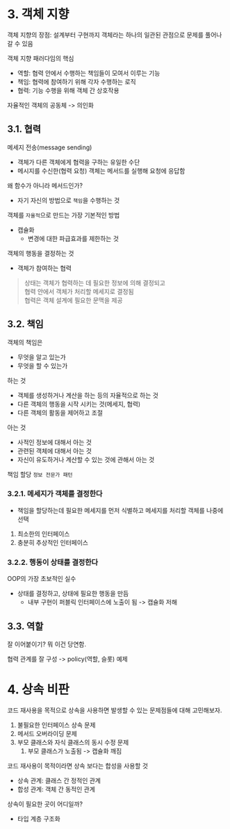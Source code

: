 # 3. 객체 지향

객체 지향의 장점: 설계부터 구현까지 객체라는 하나의 일관된 관점으로 문제를 풀어나갈 수 있음

객체 지향 패러다임의 핵심

- 역할: 협력 안에서 수행하는 책임들이 모여서 이루는 기능
- 책임: 협력에 참여하기 위해 각자 수행하는 로직
- 협력: 기능 수행을 위해 객체 간 상호작용

자율적인 객체의 공동체 -> 의인화

## 3.1. 협력

메세지 전송(message sending)
- 객체가 다른 객체에게 협력을 구하는 유일한 수단
- 메시지를 수신한(협력 요청) 객체는 메서드를 실행해 요청에 응답함

왜 함수가 아니라 메서드인가?
- 자기 자신의 방법으로 `책임`을 수행하는 것

객체를 `자율적`으로 만드는 가장 기본적인 방법
- 캡슐화
  - 변경에 대한 파급효과를 제한하는 것

객체의 행동을 결정하는 것
- 객체가 참여하는 협력

> 상태는 객체가 협력하는 데 필요한 정보에 의해 결정되고  
> 협력 안에서 객체가 처리할 메세지로 결정됨  
> 협력은 객체 설계에 필요한 문맥을 제공  

## 3.2. 책임

객체의 책임은
- 무엇을 알고 있는가
- 무엇을 할 수 있는가

하는 것
- 객체를 생성하거나 계산을 하는 등의 자율적으로 하는 것
- 다른 객체의 행동을 시작 시키는 것(메세지, 협력)
- 다른 객체의 활동을 제어하고 조절

아는 것
- 사적인 정보에 대해서 아는 것
- 관련된 객체에 대해서 아는 것
- 자신이 유도하거나 계산할 수 있는 것에 관해서 아는 것

책임 할당
`정보 전문가 패턴`

### 3.2.1. 메세지가 객체를 결정한다

- 책임을 할당하는데 필요한 메세지를 먼저 식별하고 메세지를 처리할 객체를 나중에 선택

1. 최소한의 인터페이스
2. 충분히 추상적인 인터페이스

### 3.2.2. 행동이 상태를 결정한다

OOP의 가장 초보적인 실수
- 상태를 결정하고, 상태에 필요한 행동을 만듬
  - 내부 구현이 퍼블릭 인터페이스에 노출이 됨 -> 캡슐화 저해

## 3.3. 역할

잘 이어붙이기? 뭐 이건 당연함.

협력 관계를 잘 구성
-> policy(역할, 슬롯) 예제

# 4. 상속 비판

코드 재사용을 목적으로 상속을 사용하면 발생할 수 있는 문제점들에 대해 고민해보자.  

1. 불필요한 인터페이스 상속 문제
2. 메서드 오버라이딩 문제
3. 부모 클래스와 자식 클래스의 동시 수정 문제
   1. 부모 클래스가 노출됨 -> 캡슐화 깨짐

코드 재사용이 목적이라면 상속 보다는 합성을 사용할 것
- 상속 관계: 클래스 간 정적인 관계
- 합성 관계: 객체 간 동적인 관계

상속이 필요한 곳이 어디일까?  
- 타입 계층 구조화